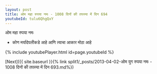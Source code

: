```yaml
---
layout: post
title: ओम महा रुपया नमः - 1008 दिनों की तपस्या में दिन 694
youtubeId: tulu6QhgQxY
---
```

 
 
 ओम महा रुपया नमः  
 
 -  कोण मर्यादेपलीकडे आहे आणि त्याचा आकार मोठा आहे 
 
  
 
  
 
 
 
 
 
 


{% include youtubePlayer.html id=page.youtubeId %}
 
[Next]({{ site.baseurl }}{% link  split1/_posts/2013-04-02-ओम युग रुपया नमः - 1008 दिनों की तपस्या में दिन 693.md%})
 
